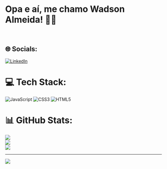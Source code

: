 # Opa e aí, me chamo Wadson Almeida! 👋🏿
<br> 

## 🌐 Socials:
[![LinkedIn](https://img.shields.io/badge/LinkedIn-%230077B5.svg?logo=linkedin&logoColor=white)](https://linkedin.com/in/www.linkedin.com/in/wadson-de-almeida) 

# 💻 Tech Stack:
![JavaScript](https://img.shields.io/badge/javascript-%23323330.svg?style=flat&logo=javascript&logoColor=%23F7DF1E) ![CSS3](https://img.shields.io/badge/css3-%231572B6.svg?style=flat&logo=css3&logoColor=white) ![HTML5](https://img.shields.io/badge/html5-%23E34F26.svg?style=flat&logo=html5&logoColor=white)
# 📊 GitHub Stats:
![](https://github-readme-stats.vercel.app/api?username=waddrr&theme=midnight-purple&hide_border=false&include_all_commits=true&count_private=false)<br/>
![](https://github-readme-streak-stats.herokuapp.com/?user=waddrr&theme=midnight-purple&hide_border=false)<br/>
![](https://github-readme-stats.vercel.app/api/top-langs/?username=waddrr&theme=midnight-purple&hide_border=false&include_all_commits=true&count_private=false&layout=compact)

---
[![](https://visitcount.itsvg.in/api?id=waddrr&icon=0&color=0)](https://visitcount.itsvg.in)

<!-- Proudly created with GPRM ( https://gprm.itsvg.in ) -->

